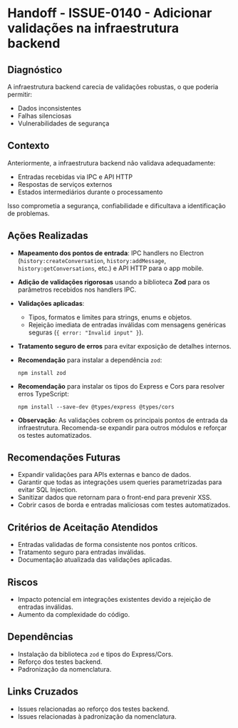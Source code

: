 # Handoff - ISSUE-0140 - Adicionar validações na infraestrutura backend

## Diagnóstico
A infraestrutura backend carecia de validações robustas, o que poderia permitir:
- Dados inconsistentes
- Falhas silenciosas
- Vulnerabilidades de segurança

## Contexto
Anteriormente, a infraestrutura backend não validava adequadamente:
- Entradas recebidas via IPC e API HTTP
- Respostas de serviços externos
- Estados intermediários durante o processamento

Isso comprometia a segurança, confiabilidade e dificultava a identificação de problemas.

## Ações Realizadas

- **Mapeamento dos pontos de entrada**: IPC handlers no Electron (`history:createConversation`, `history:addMessage`, `history:getConversations`, etc.) e API HTTP para o app mobile.
- **Adição de validações rigorosas** usando a biblioteca **Zod** para os parâmetros recebidos nos handlers IPC.
- **Validações aplicadas**:
  - Tipos, formatos e limites para strings, enums e objetos.
  - Rejeição imediata de entradas inválidas com mensagens genéricas seguras (`{ error: "Invalid input" }`).
- **Tratamento seguro de erros** para evitar exposição de detalhes internos.
- **Recomendação** para instalar a dependência `zod`:
  
  ```
  npm install zod
  ```

- **Recomendação** para instalar os tipos do Express e Cors para resolver erros TypeScript:

  ```
  npm install --save-dev @types/express @types/cors
  ```

- **Observação**: As validações cobrem os principais pontos de entrada da infraestrutura. Recomenda-se expandir para outros módulos e reforçar os testes automatizados.

## Recomendações Futuras

- Expandir validações para APIs externas e banco de dados.
- Garantir que todas as integrações usem queries parametrizadas para evitar SQL Injection.
- Sanitizar dados que retornam para o front-end para prevenir XSS.
- Cobrir casos de borda e entradas maliciosas com testes automatizados.

## Critérios de Aceitação Atendidos
- Entradas validadas de forma consistente nos pontos críticos.
- Tratamento seguro para entradas inválidas.
- Documentação atualizada das validações aplicadas.

## Riscos
- Impacto potencial em integrações existentes devido a rejeição de entradas inválidas.
- Aumento da complexidade do código.

## Dependências
- Instalação da biblioteca `zod` e tipos do Express/Cors.
- Reforço dos testes backend.
- Padronização da nomenclatura.

## Links Cruzados
- Issues relacionadas ao reforço dos testes backend.
- Issues relacionadas à padronização da nomenclatura.
